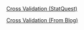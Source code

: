 [Cross Validation (StatQuest)](https://github.com/yangshiteng/Data-Science-Learning-Path/blob/main/machine_learning/model_selection_and_evaluation/cross_validation/files/cross_validation.md)

[Cross Validation (From Blog)](https://github.com/yangshiteng/Data-Science-Learning-Path/blob/main/machine_learning/model_selection_and_evaluation/cross_validation/files/cross_validation_blog.md)